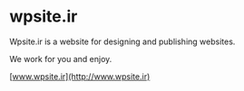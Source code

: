 # wpsite.ir
Wpsite.ir is a website for designing and publishing websites.

We work for you and enjoy.

[www.wpsite.ir](http://www.wpsite.ir)
